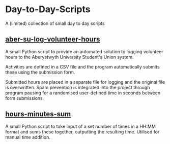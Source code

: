 # Day-to-Day-Scripts
A (limited) collection of small day to day scripts

## [aber-su-log-volunteer-hours](/aber-su-log-volunteer-hours)
A small Python script to provide an automated solution to logging volunteer hours to the Aberystwyth University Student's Union system. 

Activities are defined in a CSV file and the program automatically submits these using the submission form.

Submitted hours are placed in a separate file for logging and the original file is overwritten. Spam prevention is integrated into the project through program pausing for a randomised user-defined time in seconds between form submissions.

## [hours-minutes-sum](/hours-minutes-sum)
A small Python script to take input of a set number of times in a HH:MM format and sums these together, outputting the resulting time. Utilised for manual time addition.

